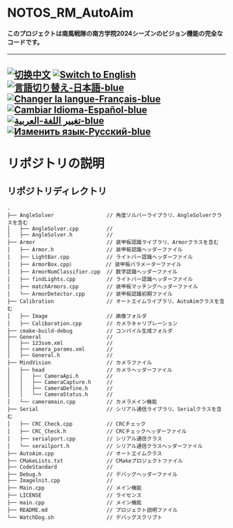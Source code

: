 # NOTOS_RM_AutoAim
#### このプロジェクトは南風戦隊の南方学院2024シーズンのビジョン機能の完全なコードです。

---
[![切换中文](https://img.shields.io/badge/切换语言-中文-blue)](REAME\README.zh.md)
[![Switch to English](https://img.shields.io/badge/Switch-English-blue)](README.md)
[![言語切り替え-日本語-blue](https://img.shields.io/badge/言語切り替え-日本語-blue)](REAME\README.jp.md)
[![Changer la langue-Français-blue](https://img.shields.io/badge/Changer%20la%20langue-Fran%C3%A7ais-blue)](REAME\README.fr.md)
[![Cambiar Idioma-Español-blue](https://img.shields.io/badge/Cambiar%20Idioma-Espa%C3%B1ol-blue)](REAME\README.es.md)
[![تغيير اللغة-العربية-blue](https://img.shields.io/badge/تغيير%20اللغة-العربية-blue)](REAME\README.ar.md)
[![Изменить язык-Русский-blue](https://img.shields.io/badge/Изменить%20язык-Русский-blue)](REAME\README.ru.md)
---

# リポジトリの説明

## リポジトリディレクトリ
    .
    ├── AngleSolver                 // 角度ソルバーライブラリ、AngleSolverクラスを含む
    │   ├── AngleSolver.cpp         // 
    │   ├── AngleSolver.h           // 
    ├── Armor                       // 装甲板認識ライブラリ、Armorクラスを含む
    │   ├── Armor.h                 // 装甲板認識ヘッダーファイル
    │   ├── LightBar.cpp            // ライトバー認識ヘッダーファイル
    │   ├── ArmorBox.cpp）          // 装甲板パラメーターファイル
    │   ├── ArmorNumClassifier.cpp  // 数字認識ヘッダーファイル
    │   ├── findLights.cpp          // ライトバー認識ヘッダーファイル
    │   ├── matchArmors.cpp         // 装甲板マッチングヘッダーファイル
    │   └── ArmorDetector.cpp       // 装甲板認識初期ファイル
    ├── Calibration                 // オートエイムライブラリ、AutoAimクラスを含む
    │   ├── Image                   // 画像フォルダ
    │   ├── Calibaration.cpp        // カメラキャリブレーション
    ├── cmake-build-debug           // コンパイル生成フォルダ
    ├── General                     // 
    │   ├── 123svm.xml              // 
    │   ├── camera_params.xml     	// 
    │   ├── General.h               // 
    ├── MindVision                  // カメラファイル
    │   ├── head                    // カメラヘッダーファイル
    │   │   ├── CameraApi.h         // 
    │   │   ├── CameraCapture.h     // 
    │   │   ├── CameraDefine.h      // 
    │   │   └── CameraStatus.h      // 
    │   └── cameramain.cpp          // カメラメイン機能
    ├── Serial                      // シリアル通信ライブラリ、Serialクラスを含む
    │   ├── CRC_Check.cpp           // CRCチェック
    │   ├── CRC_Check.h             // CRCチェックヘッダーファイル
    │   ├── serialport.cpp          // シリアル通信クラス
    │   └── serailport.h            // シリアル通信クラスヘッダーファイル
    ├── AutoAim.cpp                 // オートエイムクラス
    ├── CMakeLists.txt              // CMakeプロジェクトファイル
    ├── CodeStandard                //
    ├── Debug.h                     // デバッグヘッダーファイル
    ├── Imagelnit.cpp               // 
    ├── Main.cpp                    // メイン機能
    ├── LICENSE                     // ライセンス 
    ├── main.cpp                    // メイン機能
    ├── README.md                   // プロジェクト説明ファイル
    └── WatchDog.sh                 // デバッグスクリプト